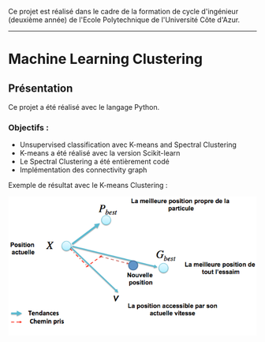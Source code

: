 Ce projet est réalisé dans le cadre de la formation de cycle d'ingénieur (deuxième année) de l'Ecole Polytechnique de l'Université Côte d'Azur.
***
# Machine Learning Clustering

## Présentation
Ce projet a été réalisé avec le langage Python.

### Objectifs :
* Unsupervised classification avec K-means and Spectral Clustering
* K-means a été réalisé avec la version Scikit-learn
* Le Spectral Clustering a été entièrement codé
* Implémentation des connectivity graph

Exemple de résultat avec le K-means Clustering :

![alt text](https://github.com/JulienChoukroun/Methode-PSO-d-optimisation-par-Essaims-de-particules/blob/master/Images/pso.png "Principe de la PSO")
